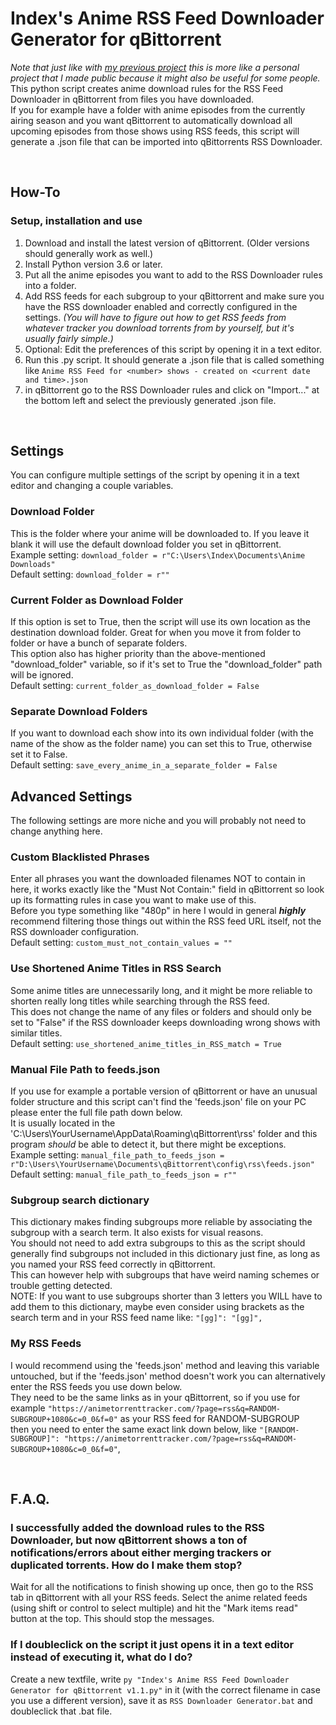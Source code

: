 # Index's Anime RSS Feed Downloader Generator for qBittorrent
*Note that just like with [my previous project](https://github.com/anotherindex/anime-screenshot-sorter) this is more like a personal project that I made public because it might also be useful for some people.*    
This python script creates anime download rules for the RSS Feed Downloader in qBittorrent from files you have downloaded.    
If you for example have a folder with anime episodes from the currently airing season and you want qBittorrent to automatically download all upcoming episodes from those shows using RSS feeds, this script will generate a .json file that can be imported into qBittorrents RSS Downloader.    

&nbsp;

## How-To
### Setup, installation and use
1. Download and install the latest version of qBittorrent. (Older versions should generally work as well.)
2. Install Python version 3.6 or later.
3. Put all the anime episodes you want to add to the RSS Downloader rules into a folder.
4. Add RSS feeds for each subgroup to your qBittorrent and make sure you have the RSS downloader enabled and correctly configured in the settings. *(You will have to figure out how to get RSS feeds from whatever tracker you download torrents from by yourself, but it's usually fairly simple.)*
5. Optional: Edit the preferences of this script by opening it in a text editor.
6. Run this .py script. It should generate a .json file that is called something like `Anime RSS Feed for <number> shows - created on <current date and time>.json`
7. in qBittorrent go to the RSS Downloader rules and click on "Import..." at the bottom left and select the previously generated .json file.

&nbsp;

## Settings
You can configure multiple settings of the script by opening it in a text editor and changing a couple variables.
### Download Folder
This is the folder where your anime will be downloaded to. If you leave it blank it will use the default download folder you set in qBittorrent.    
Example setting: `download_folder = r"C:\Users\Index\Documents\Anime Downloads"`    
Default setting: `download_folder = r""`
### Current Folder as Download Folder
If this option is set to True, then the script will use its own location as the destination download folder. Great for when you move it from folder to folder or have a bunch of separate folders.    
This option also has higher priority than the above-mentioned "download_folder" variable, so if it's set to True the "download_folder" path will be ignored.    
Default setting: `current_folder_as_download_folder = False`    
### Separate Download Folders
If you want to download each show into its own individual folder (with the name of the show as the folder name) you can set this to True, otherwise set it to False.    
Default setting: `save_every_anime_in_a_separate_folder = False`    
## Advanced Settings
The following settings are more niche and you will probably not need to change anything here.
### Custom Blacklisted Phrases
Enter all phrases you want the downloaded filenames NOT to contain in here, it works exactly like the "Must Not Contain:" field in qBittorrent so look up its formatting rules in case you want to make use of this.    
Before you type something like "480p" in here I would in general ***highly*** recommend filtering those things out within the RSS feed URL itself, not the RSS downloader configuration.    
Default setting: `custom_must_not_contain_values = ""`    
### Use Shortened Anime Titles in RSS Search
Some anime titles are unnecessarily long, and it might be more reliable to shorten really long titles while searching through the RSS feed.    
This does not change the name of any files or folders and should only be set to "False" if the RSS downloader keeps downloading wrong shows with similar titles.    
Default setting: `use_shortened_anime_titles_in_RSS_match = True`
### Manual File Path to feeds.json
If you use for example a portable version of qBittorrent or have an unusual folder structure and this script can't find the 'feeds.json' file on your PC please enter the full file path down below.     
It is usually located in the 'C:\Users\YourUsername\AppData\Roaming\qBittorrent\rss' folder and this program *should* be able to detect it, but there might be exceptions.    
Example setting: `manual_file_path_to_feeds_json = r"D:\Users\YourUsername\Documents\qBittorrent\config\rss\feeds.json"`    
Default setting: `manual_file_path_to_feeds_json = r""`
### Subgroup search dictionary
This dictionary makes finding subgroups more reliable by associating the subgroup with a search term. It also exists for visual reasons.    
You should not need to add extra subgroups to this as the script should generally find subgroups not included in this dictionary just fine, as long as you named your RSS feed correctly in qBittorrent.    
This can however help with subgroups that have weird naming schemes or trouble getting detected.    
NOTE: If you want to use subgroups shorter than 3 letters you WILL have to add them to this dictionary, maybe even consider using brackets as the search term and in your RSS feed name like: `"[gg]": "[gg]",`
### My RSS Feeds
I would recommend using the 'feeds.json' method and leaving this variable untouched, but if the 'feeds.json' method doesn't work you can alternatively enter the RSS feeds you use down below.    
They need to be the same links as in your qBittorrent, so if you use for example `"https://animetorrenttracker.com/?page=rss&q=RANDOM-SUBGROUP+1080&c=0_0&f=0"` as your RSS feed for RANDOM-SUBGROUP    
then you need to enter the same exact link down below, like `"[RANDOM-SUBGROUP]": "https://animetorrenttracker.com/?page=rss&q=RANDOM-SUBGROUP+1080&c=0_0&f=0"`,

&nbsp;

## F.A.Q.
### I successfully added the download rules to the RSS Downloader, but now qBittorrent shows a ton of notifications/errors about either merging trackers or duplicated torrents. How do I make them stop?
Wait for all the notifications to finish showing up once, then go to the RSS tab in qBittorrent with all your RSS feeds. Select the anime related feeds (using shift or control to select multiple) and hit the "Mark items read" button at the top. This should stop the messages.
### If I doubleclick on the script it just opens it in a text editor instead of executing it, what do I do?
Create a new textfile, write `py "Index's Anime RSS Feed Downloader Generator for qBittorrent v1.1.py"` in it (with the correct filename in case you use a different version), save it as `RSS Downloader Generator.bat` and doubleclick that .bat file.

